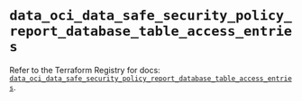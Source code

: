 # `data_oci_data_safe_security_policy_report_database_table_access_entries`

Refer to the Terraform Registry for docs: [`data_oci_data_safe_security_policy_report_database_table_access_entries`](https://registry.terraform.io/providers/hashicorp/oci/7.19.0/docs/data-sources/data_safe_security_policy_report_database_table_access_entries).
